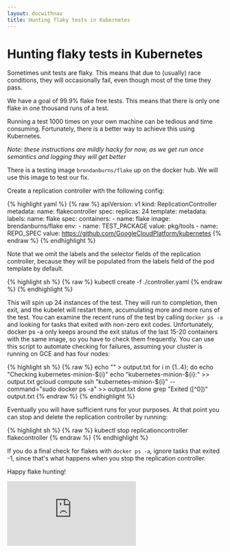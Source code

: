 ```yaml
---
layout: docwithnav
title: Hunting flaky tests in Kubernetes
---
```

<!-- BEGIN MUNGE: UNVERSIONED_WARNING -->


<!-- END MUNGE: UNVERSIONED_WARNING -->

# Hunting flaky tests in Kubernetes

Sometimes unit tests are flaky.  This means that due to (usually) race conditions, they will occasionally fail, even though most of the time they pass.

We have a goal of 99.9% flake free tests.  This means that there is only one flake in one thousand runs of a test.

Running a test 1000 times on your own machine can be tedious and time consuming.  Fortunately, there is a better way to achieve this using Kubernetes.

_Note: these instructions are mildly hacky for now, as we get run once semantics and logging they will get better_

There is a testing image `brendanburns/flake` up on the docker hub.  We will use this image to test our fix.

Create a replication controller with the following config:

{% highlight yaml %}
{% raw %}
apiVersion: v1
kind: ReplicationController
metadata:
  name: flakecontroller
spec:
  replicas: 24
  template:
    metadata:
      labels:
        name: flake
    spec:
      containers:
      - name: flake
        image: brendanburns/flake
        env:
        - name: TEST_PACKAGE
          value: pkg/tools
        - name: REPO_SPEC
          value: https://github.com/GoogleCloudPlatform/kubernetes
{% endraw %}
{% endhighlight %}

Note that we omit the labels and the selector fields of the replication controller, because they will be populated from the labels field of the pod template by default.

{% highlight sh %}
{% raw %}
kubectl create -f ./controller.yaml
{% endraw %}
{% endhighlight %}

This will spin up 24 instances of the test.  They will run to completion, then exit, and the kubelet will restart them, accumulating more and more runs of the test.
You can examine the recent runs of the test by calling `docker ps -a` and looking for tasks that exited with non-zero exit codes. Unfortunately, docker ps -a only keeps around the exit status of the last 15-20 containers with the same image, so you have to check them frequently.
You can use this script to automate checking for failures, assuming your cluster is running on GCE and has four nodes:

{% highlight sh %}
{% raw %}
echo "" > output.txt
for i in {1..4}; do
  echo "Checking kubernetes-minion-${i}"
  echo "kubernetes-minion-${i}:" >> output.txt
  gcloud compute ssh "kubernetes-minion-${i}" --command="sudo docker ps -a" >> output.txt
done
grep "Exited ([^0])" output.txt
{% endraw %}
{% endhighlight %}

Eventually you will have sufficient runs for your purposes. At that point you can stop and delete the replication controller by running:

{% highlight sh %}
{% raw %}
kubectl stop replicationcontroller flakecontroller
{% endraw %}
{% endhighlight %}

If you do a final check for flakes with `docker ps -a`, ignore tasks that exited -1, since that's what happens when you stop the replication controller.

Happy flake hunting!


<!-- BEGIN MUNGE: IS_VERSIONED -->
<!-- TAG IS_VERSIONED -->
<!-- END MUNGE: IS_VERSIONED -->


<!-- BEGIN MUNGE: GENERATED_ANALYTICS -->
[![Analytics](https://kubernetes-site.appspot.com/UA-36037335-10/GitHub/docs/devel/flaky-tests.md?pixel)]()
<!-- END MUNGE: GENERATED_ANALYTICS -->

